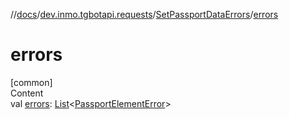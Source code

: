 //[docs](../../../index.md)/[dev.inmo.tgbotapi.requests](../index.md)/[SetPassportDataErrors](index.md)/[errors](errors.md)



# errors  
[common]  
Content  
val [errors](errors.md): [List](https://kotlinlang.org/api/latest/jvm/stdlib/kotlin.collections/-list/index.html)<[PassportElementError](../../dev.inmo.tgbotapi.types.passport/-passport-element-error/index.md)>  




